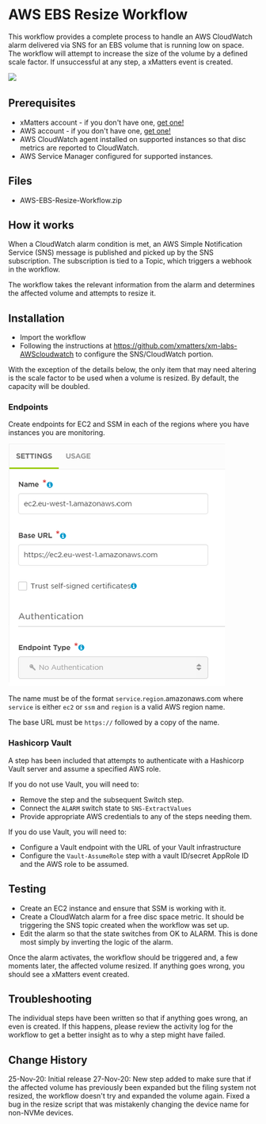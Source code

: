 # AWS EBS Resize Workflow

This workflow provides a complete process to handle an AWS CloudWatch alarm delivered via SNS for an EBS volume that is running low on space. The workflow will attempt to increase the size of the volume by a defined scale factor. If unsuccessful at any step, a xMatters event is created.

<kbd>
  <a href="https://support.xmatters.com/hc/en-us/community/topics"><img src="https://github.com/xmatters/xMatters-Labs/raw/master/media/disclaimer.png"></a>
</kbd>

## Prerequisites

* xMatters account - if you don't have one, [get one!](https://www.xmatters.com/)
* AWS account - if you don't have one, [get one!](https://portal.aws.amazon.com/billing/signup#/start)
* AWS CloudWatch agent installed on supported instances so that disc metrics are reported to CloudWatch.
* AWS Service Manager configured for supported instances.

## Files

* AWS-EBS-Resize-Workflow.zip

## How it works

When a CloudWatch alarm condition is met, an AWS Simple Notification Service (SNS) message is published and picked up by the SNS subscription. The subscription is tied to a Topic, which triggers a webhook in the workflow.

The workflow takes the relevant information from the alarm and determines the affected volume and attempts to resize it.

## Installation

* Import the workflow
* Following the instructions at <https://github.com/xmatters/xm-labs-AWScloudwatch> to configure the SNS/CloudWatch portion.

With the exception of the details below, the only item that may need altering is the scale factor to be used when a volume is resized. By default, the capacity will be doubled.

### Endpoints

Create endpoints for EC2 and SSM in each of the regions where you have instances you are monitoring.

![Endpoint configuration](media/endpoint.png)

The name must be of the format `service`.`region`.amazonaws.com where `service` is either `ec2` or `ssm` and `region` is a valid AWS region name.

The base URL must be `https://` followed by a copy of the name.

### Hashicorp Vault

A step has been included that attempts to authenticate with a Hashicorp Vault server and assume a specified AWS role.

If you do not use Vault, you will need to:

* Remove the step and the subsequent Switch step.
* Connect the `ALARM` switch state to `SNS-ExtractValues`
* Provide appropriate AWS credentials to any of the steps needing them.

If you do use Vault, you will need to:

* Configure a Vault endpoint with the URL of your Vault infrastructure
* Configure the `Vault-AssumeRole` step with a vault ID/secret AppRole ID and the AWS role to be assumed.

## Testing

* Create an EC2 instance and ensure that SSM is working with it.
* Create a CloudWatch alarm for a free disc space metric. It should be triggering the SNS topic created when the workflow was set up.
* Edit the alarm so that the state switches from OK to ALARM. This is done most simply by inverting the logic of the alarm.

Once the alarm activates, the workflow should be triggered and, a few moments later, the affected volume resized. If anything goes wrong, you should see a xMatters event created.

## Troubleshooting

The individual steps have been written so that if anything goes wrong, an even is created. If this happens, please review the activity log for the workflow to get a better insight as to why a step might have failed.

## Change History

25-Nov-20: Initial release
27-Nov-20: New step added to make sure that if the affected volume has previously been expanded but the filing system not resized, the workflow doesn't try and expanded the volume again. Fixed a bug in the resize script that was mistakenly changing the device name for non-NVMe devices.
